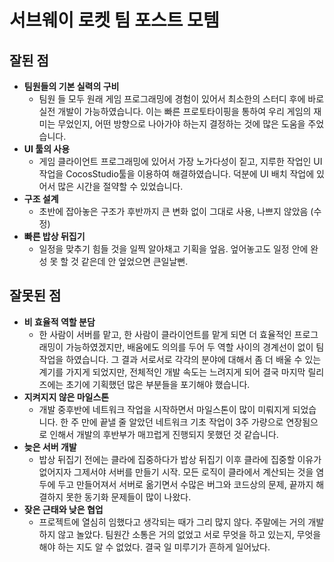 서브웨이 로켓 팀 포스트 모템
====

__잘된 점__
----
  * __팀원들의 기본 실력의 구비__
    * 팀원 들 모두 원래 게임 프로그래밍에 경험이 있어서 최소한의 스터디 후에 바로 실전 개발이 가능하였습니다. 이는 빠른 프로토타이핑을 통하여 우리 게임의 재미는 무었인지, 어떤 방향으로 나아가야 하는지 결정하는 것에 많은 도움을 주었습니다.
  * __UI 툴의 사용__
    * 게임 클라이언트 프로그래밍에 있어서 가장 노가다성이 짙고, 지루한 작업인 UI작업을 CocosStudio툴을 이용하여 해결하였습니다. 덕분에 UI 배치 작업에 있어서 많은 시간을 절약할 수 있었습니다. 
  * __구조 설계__
    * 초반에 잡아놓은 구조가 후반까지 큰 변화 없이 그대로 사용, 나쁘지 않았음 (수정)
  * __빠른 밥상 뒤집기__
    * 일정을 맞추기 힘들 것을 일찍 알아채고 기획을 엎음. 엎어놓고도 일정 안에 완성 못 할 것 같은데 안 엎었으면 큰일날뻔.

__잘못된 점__
----
  * __비 효율적 역할 분담__
    * 한 사람이 서버를 맡고, 한 사람이 클라이언트를 맡게 되면 더 효율적인 프로그래밍이 가능하였겠지만, 배움에도 의의를 두어 두 역할 사이의 경계선이 없이 팀 작업을 하였습니다. 그 결과 서로서로 각각의 분야에 대해서 좀 더 배울 수 있는 계기를 가지게 되었지만, 전체적인 개발 속도는 느려지게 되어 결국 마지막 릴리즈에는 초기에 기획했던 많은 부분들을 포기해야 했습니다.
  * __지켜지지 않은 마일스톤__
    * 개발 중후반에 네트워크 작업을 시작하면서 마일스톤이 많이 미뤄지게 되었습니다. 한 주 만에 끝낼 줄 알았던 네트워크 기초 작업이 3주 가량으로 연장됨으로 인해서 개발의 후반부가 매끄럽게 진행되지 못했던 것 같습니다.
  * __늦은 서버 개발__
    * 밥상 뒤집기 전에는 클라에 집중하다가 밥상 뒤집기 이후 클라에 집중할 이유가 없어지자 그제서야 서버를 만들기 시작. 모든 로직이 클라에서 계산되는 것을 염두에 두고 만들어져서 서버로 옮기면서 수많은 버그와 코드상의 문제, 끝까지 해결하지 못한 동기화 문제들이 많이 나왔다.
  * __잦은 근태와 낮은 협업__
    * 프로젝트에 열심히 임했다고 생각되는 때가 그리 많지 않다. 주말에는 거의 개발하지 않고 놀았다. 팀원간 소통은 거의 없었고 서로 무엇을 하고 있는지, 무엇을 해야 하는 지도 알 수 없었다. 결국 일 미루기가 흔하게 일어났다.
